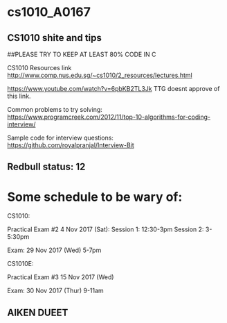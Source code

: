 # cs1010_A0167

## CS1010 shite and tips

##PLEASE TRY TO KEEP AT LEAST 80% CODE IN C

CS1010 Resources link
http://www.comp.nus.edu.sg/~cs1010/2_resources/lectures.html

https://www.youtube.com/watch?v=6pbKB2TL3Jk
TTG doesnt approve of this link.

Common problems to try solving:
https://www.programcreek.com/2012/11/top-10-algorithms-for-coding-interview/

Sample code for interview questions: 
https://github.com/royalpranjal/Interview-Bit

## Redbull status: 12

# Some schedule to be wary of: 

CS1010:

Practical Exam #2	4 Nov 2017 (Sat):
Session 1: 12:30-3pm
Session 2: 3-5:30pm

Exam: 
29 Nov 2017 (Wed)	5-7pm	

CS1010E:

Practical Exam #3	15 Nov 2017 (Wed)

Exam:
30 Nov 2017 (Thur)	9-11am

## AIKEN      DUEET
